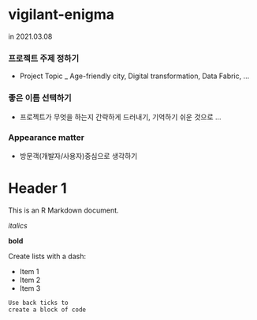 # vigilant-enigma

in 2021.03.08 

### 프로젝트 주제 정하기

- Project Topic _ Age-friendly city, Digital transformation, Data Fabric, ...

### 좋은 이름 선택하기

- 프로젝트가 무엇을 하는지 간략하게 드러내기, 기억하기 쉬운 것으로 ...

### Appearance matter 

- 방문객(개발자/사용자)중심으로 생각하기




# Header 1

This is an R Markdown document.

*italics*

**bold**

Create lists with a dash:

- Item 1
- Item 2
- Item 3

```
Use back ticks to
create a block of code
```

